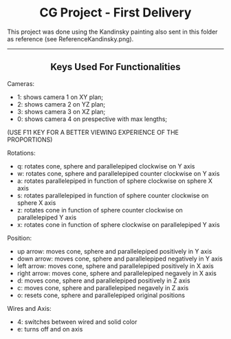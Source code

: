 <h1 align="center">CG Project - First Delivery</h1>

This project was done using the Kandinsky painting also sent in this folder as reference (see ReferenceKandinsky.png).

--------------------------------

<h2 align="center">Keys Used For Functionalities</h2>

Cameras:
- 1: shows camera 1 on XY plan;
- 2: shows camera 2 on YZ plan;
- 3: shows camera 3 on XZ plan;
- 0: shows camera 4 on prespective with max lengths;

(USE F11 KEY FOR A BETTER VIEWING EXPERIENCE OF THE PROPORTIONS)

Rotations:
- q: rotates cone, sphere and parallelepiped clockwise on Y axis
- w: rotates cone, sphere and parallelepiped counter clockwise on Y axis
- a: rotates parallelepiped in function of sphere clockwise on sphere X axis
- s: rotates parallelepiped in function of sphere counter clockwise on sphere X axis
- z: rotates cone in function of sphere counter clockwise on parallelepiped Y axis
- x: rotates cone in function of sphere clockwise on parallelepiped Y axis

Position:
- up arrow: moves cone, sphere and parallelepiped positively in Y axis
- down arrow: moves cone, sphere and parallelepiped negatively in Y axis
- left arrow: moves cone, sphere and parallelepiped positively in X axis
- right arrow: moves cone, sphere and parallelepiped negavely in X axis
- d: moves cone, sphere and parallelepiped positively in Z axis
- c: moves cone, sphere and parallelepiped negavely in Z axis
- o: resets cone, sphere and parallelepiped original positions

Wires and Axis:
- 4: switches between wired and solid color
- e: turns off and on axis

